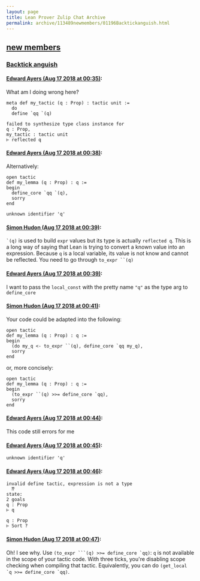 ```yaml
---
layout: page
title: Lean Prover Zulip Chat Archive 
permalink: archive/113489newmembers/01196Backtickanguish.html
---
```


## [new members](index.html)
### [Backtick anguish](01196Backtickanguish.html)

#### [Edward Ayers (Aug 17 2018 at 00:35)](https://leanprover.zulipchat.com/#narrow/stream/113489-new%20members/topic/Backtick%20anguish/near/132269318):
What am I doing wrong here?
```lean
meta def my_tactic (q : Prop) : tactic unit := 
  do
  define `qq `(q)
```

```lean
failed to synthesize type class instance for
q : Prop,
my_tactic : tactic unit
⊢ reflected q
```

#### [Edward Ayers (Aug 17 2018 at 00:38)](https://leanprover.zulipchat.com/#narrow/stream/113489-new%20members/topic/Backtick%20anguish/near/132269450):
Alternatively:
```lean
open tactic
def my_lemma (q : Prop) : q := 
begin 
  define_core `qq `(q),
  sorry
end
```
```lean
unknown identifier 'q'
```

#### [Simon Hudon (Aug 17 2018 at 00:39)](https://leanprover.zulipchat.com/#narrow/stream/113489-new%20members/topic/Backtick%20anguish/near/132269475):
`` `(q) `` is used to build `expr` values but its type is actually `reflected q`. This is a long way of saying that Lean is trying to convert a known value into an expression. Because `q` is a local variable, its value is not know and cannot be reflected. You need to go through ``` to_expr ``(q) ```

#### [Edward Ayers (Aug 17 2018 at 00:39)](https://leanprover.zulipchat.com/#narrow/stream/113489-new%20members/topic/Backtick%20anguish/near/132269478):
I want to pass the `local_const` with the pretty name `"q"` as the type arg to `define_core`

#### [Simon Hudon (Aug 17 2018 at 00:41)](https://leanprover.zulipchat.com/#narrow/stream/113489-new%20members/topic/Backtick%20anguish/near/132269547):
Your code could be adapted into the following:

```lean
open tactic
def my_lemma (q : Prop) : q :=
begin
  (do my_q <- to_expr ``(q), define_core `qq my_q),
  sorry
end
```

or, more concisely:

```lean
open tactic
def my_lemma (q : Prop) : q :=
begin
  (to_expr ``(q) >>= define_core `qq),
  sorry
end
```

#### [Edward Ayers (Aug 17 2018 at 00:44)](https://leanprover.zulipchat.com/#narrow/stream/113489-new%20members/topic/Backtick%20anguish/near/132269677):
This code still errors for me

#### [Edward Ayers (Aug 17 2018 at 00:45)](https://leanprover.zulipchat.com/#narrow/stream/113489-new%20members/topic/Backtick%20anguish/near/132269696):
`unknown identifier 'q'`

#### [Edward Ayers (Aug 17 2018 at 00:46)](https://leanprover.zulipchat.com/#narrow/stream/113489-new%20members/topic/Backtick%20anguish/near/132269755):
```lean
invalid define tactic, expression is not a type
  ⁇
state:
2 goals
q : Prop
⊢ q

q : Prop
⊢ Sort ?
```

#### [Simon Hudon (Aug 17 2018 at 00:47)](https://leanprover.zulipchat.com/#narrow/stream/113489-new%20members/topic/Backtick%20anguish/near/132269770):
Oh! I see why. Use ````(to_expr ```(q) >>= define_core `qq)````: `q` is not available in the scope of your tactic code. With three ticks, you're disabling scope checking when compiling that tactic. Equivalently, you can do ``(get_local `q >>= define_core `qq)``.

